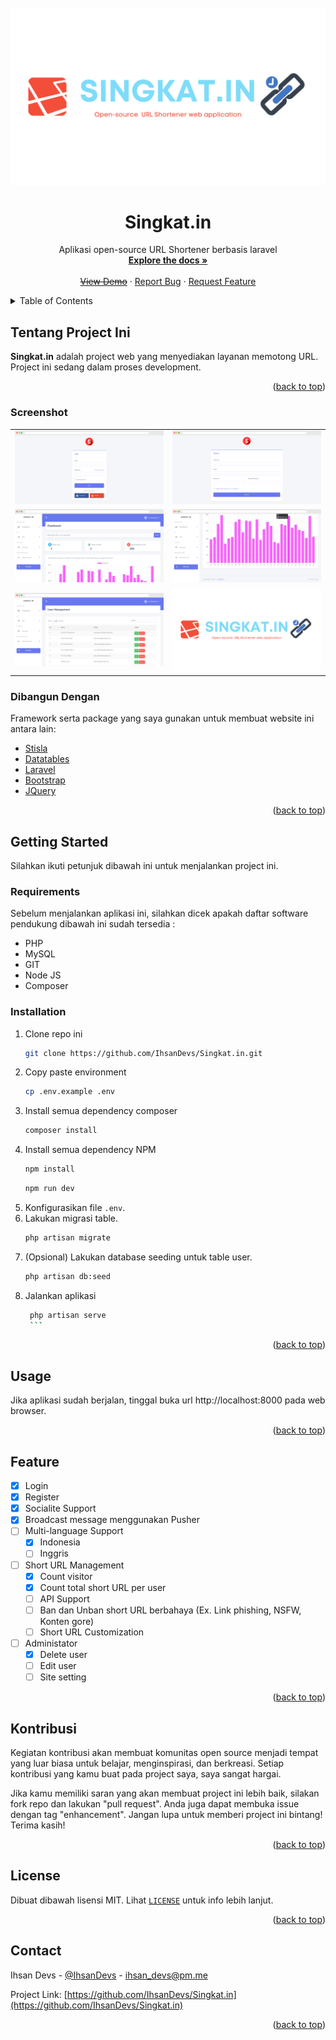 <div id="top"></div>

<br />
<div align="center">
  <a href="https://github.com/IhsanDevs/Singkat.in">
    <img src="assets/singkat.in.png" alt="Logo">
  </a>

  <h1 align="center">Singkat.in</h1>

  <p align="center">
    Aplikasi open-source URL Shortener berbasis laravel
    <br />
    <a href="https://github.com/IhsanDevs/Singkat.in"><strong>Explore the docs »</strong></a>
    <br />
    <br />
    <del><a href="#">View Demo</a></del>
    ·
    <a href="https://github.com/IhsanDevs/Singkat.in/issues">Report Bug</a>
    ·
    <a href="https://github.com/IhsanDevs/Singkat.in/issues">Request Feature</a>
  </p>
</div>

<!-- TABLE OF CONTENTS -->
<details>
  <summary>Table of Contents</summary>
  <ol>
    <li>
      <a href="#tentang-project-ini">Tentang Project Ini</a>
      <ul>
        <li><a href="#dibangun-dengan">Dibangun Dengan</a></li>
      </ul>
    </li>
    <li>
    <a href="#screenshot">Screenshot</a>
    </li>
    <li>
      <a href="#getting-started">Getting Started</a>
      <ul>
        <li><a href="#requirements">Requirements</a></li>
        <li><a href="#installation">Installation</a></li>
      </ul>
    </li>
    <li><a href="#usage">Usage</a></li>
    <li><a href="#feature">Feature</a></li>
    <li><a href="#kontribusi">Kontribusi</a></li>
    <li><a href="#license">License</a></li>
    <li><a href="#contact">Contact</a></li>
  </ol>
</details>

<!-- Tentang Project Ini -->

## Tentang Project Ini

**Singkat.in** adalah project web yang menyediakan layanan memotong URL. Project ini sedang dalam proses development.

<p align="right">(<a href="#top">back to top</a>)</p>

### Screenshot

<table>
  <tr>
    <td>
    <img src="assets/login.png"  alt="1"></td>
    <td>
    <img src="assets/register.png"  alt="2"></td>
   </tr>
   <tr>
    <td>
    <img src="assets/dashboard_top.png"  alt="3">
    </td>
        <td>
    <img src="assets/dashboard_bottom.png"  alt="4">
    </td>
   </tr>
      <tr>
    <td>
    <img src="assets/user_management.png"  alt="4">
    </td>
        <td>
    <img src="assets/singkat.in.png"  alt="5">
    </td>
   </tr>
</table>

### Dibangun Dengan

Framework serta package yang saya gunakan untuk membuat website ini antara lain:

-   [Stisla](https://github.com/stisla/stisla)
-   [Datatables](https://github.com/DataTables/DataTables)
-   [Laravel](https://laravel.com)
-   [Bootstrap](https://getbootstrap.com)
-   [JQuery](https://jquery.com)

<p align="right">(<a href="#top">back to top</a>)</p>

<!-- GETTING STARTED -->

## Getting Started

Silahkan ikuti petunjuk dibawah ini untuk menjalankan project ini.

### Requirements

Sebelum menjalankan aplikasi ini, silahkan dicek apakah daftar software pendukung dibawah ini sudah tersedia :

-   PHP
-   MySQL
-   GIT
-   Node JS
-   Composer

### Installation

1. Clone repo ini
    ```sh
    git clone https://github.com/IhsanDevs/Singkat.in.git
    ```
2. Copy paste environment
    ```sh
    cp .env.example .env
    ```
3. Install semua dependency composer
    ```sh
    composer install
    ```
4. Install semua dependency NPM
    ```sh
    npm install
    ```
    ```sh
    npm run dev
    ```
5. Konfigurasikan file `.env`.
6. Lakukan migrasi table.
    ```sh
    php artisan migrate
    ```
7. (Opsional) Lakukan database seeding untuk table user.
    ```sh
    php artisan db:seed
    ```
8. Jalankan aplikasi
    ````sh
     php artisan serve
     ```

    ````

<p align="right">(<a href="#top">back to top</a>)</p>
<!-- USAGE EXAMPLES -->

## Usage

Jika aplikasi sudah berjalan, tinggal buka url http://localhost:8000 pada web browser.

<p align="right">(<a href="#top">back to top</a>)</p>

<!-- FEATURE -->

## Feature

-   [x] Login
-   [x] Register
-   [x] Socialite Support
-   [x] Broadcast message menggunakan Pusher
-   [ ] Multi-language Support
    -   [x] Indonesia
    -   [ ] Inggris
-   [ ] Short URL Management
    -   [x] Count visitor
    -   [x] Count total short URL per user
    -   [ ] API Support
    -   [ ] Ban dan Unban short URL berbahaya (Ex. Link phishing, NSFW, Konten gore)
    -   [ ] Short URL Customization
-   [ ] Administator
    -   [x] Delete user
    -   [ ] Edit user
    -   [ ] Site setting

<p align="right">(<a href="#top">back to top</a>)</p>

<!-- kontribusi -->

## Kontribusi

Kegiatan kontribusi akan membuat komunitas open source menjadi tempat yang luar biasa untuk belajar, menginspirasi, dan berkreasi. Setiap kontribusi yang kamu buat pada project saya, saya sangat hargai.

Jika kamu memiliki saran yang akan membuat project ini lebih baik, silakan fork repo dan lakukan "pull request". Anda juga dapat membuka issue dengan tag "enhancement". Jangan lupa untuk memberi project ini bintang! Terima kasih!

<p align="right">(<a href="#top">back to top</a>)</p>

<!-- LICENSE -->

## License

Dibuat dibawah lisensi MIT. Lihat [`LICENSE`](assets/LICENSE) untuk info lebih lanjut.

<p align="right">(<a href="#top">back to top</a>)</p>

<!-- CONTACT -->

## Contact

Ihsan Devs - [@IhsanDevs](https://twitter.com/IhsanDevs) - ihsan_devs@pm.me

Project Link: [https://github.com/IhsanDevs/Singkat.in](https://github.com/IhsanDevs/Singkat.in)

<p align="right">(<a href="#top">back to top</a>)</p>
